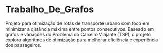 # Trabalho_De_Grafos
Projeto para otimização de rotas de transporte urbano com foco em minimizar a distância máxima entre pontos consecutivos. Baseado em grafos e variações do Problema do Caixeiro Viajante (TSP), o projeto explora algoritmos de otimização para melhorar eficiência e experiência dos passageiros.
